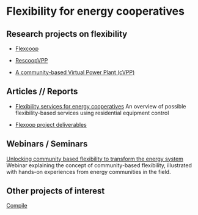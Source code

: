 # Flexibility for energy cooperatives

## Research projects on flexibility

* [Flexcoop](http://www.flexcoop.eu/)

* [RescoopVPP](https://www.rescoopvpp.eu/)

* [A community-based Virtual Power Plant (cVPP)](https://www.nweurope.eu/projects/project-search/cvpp-community-based-virtual-power-plant/)


## Articles // Reports

* [Flexibility services for energy cooperatives](https://www.rescoop.eu/uploads/rescoop/downloads/Flexibility-services-for-energy-cooperatives.pdf)
  An overview of possible flexibility-based services using residential equipment control

* [Flexoop project deliverables](http://www.flexcoop.eu/deliverables-and-resources)

## Webinars / Seminars

[Unlocking community based flexibility to transform the energy system](https://www.youtube.com/watch?v=Jq4PgnkSLM4)
Webinar explaining the concept of community-based flexibility, illustrated with hands-on experiences from energy communities in the field.

## Other projects of interest

[Compile](https://www.compile-project.eu/)
